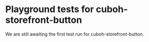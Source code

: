 # Playground tests for cuboh-storefront-button
We are still awaiting the first test run for cuboh-storefront-button.
